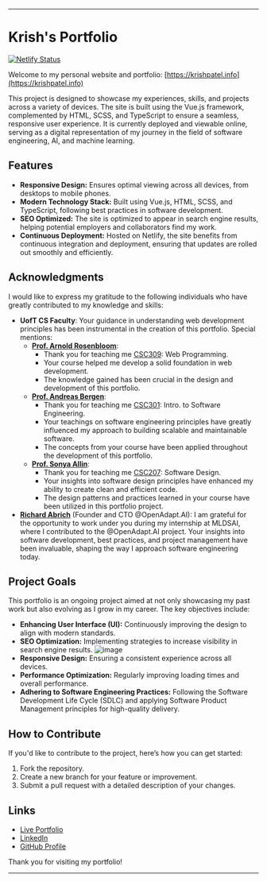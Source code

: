 
---

# Krish's Portfolio

[![Netlify Status](https://api.netlify.com/api/v1/badges/abae835b-ad45-4c05-9325-b045a9e5cdfb/deploy-status)](https://app.netlify.com/sites/krish13patel/deploys)

Welcome to my personal website and portfolio: [https://krishpatel.info](https://krishpatel.info)

This project is designed to showcase my experiences, skills, and projects across a variety of devices. The site is built using the Vue.js framework, complemented by HTML, SCSS, and TypeScript to ensure a seamless, responsive user experience. It is currently deployed and viewable online, serving as a digital representation of my journey in the field of software engineering, AI, and machine learning.

## Features

- **Responsive Design:** Ensures optimal viewing across all devices, from desktops to mobile phones.
- **Modern Technology Stack:** Built using Vue.js, HTML, SCSS, and TypeScript, following best practices in software development.
- **SEO Optimized:** The site is optimized to appear in search engine results, helping potential employers and collaborators find my work.
- **Continuous Deployment:** Hosted on Netlify, the site benefits from continuous integration and deployment, ensuring that updates are rolled out smoothly and efficiently.

## Acknowledgments

I would like to express my gratitude to the following individuals who have greatly contributed to my knowledge and skills:

- **UofT CS Faculty**: Your guidance in understanding web development principles has been instrumental in the creation of this portfolio. Special mentions:
  - **[Prof. Arnold Rosenbloom](https://www.utm.utoronto.ca/math-cs-stats/people/arnold-rosenbloom)**: 
    - Thank you for teaching me [CSC309](https://utm.calendar.utoronto.ca/course/csc309h5): Web Programming.
    - Your course helped me develop a solid foundation in web development.
    - The knowledge gained has been crucial in the design and development of this portfolio.
  - **[Prof. Andreas Bergen](https://www.utm.utoronto.ca/math-cs-stats/people/andreas-andi-bergen)**: 
    - Thank you for teaching me [CSC301](https://utm.calendar.utoronto.ca/course/csc301h5): Intro. to Software Engineering.
    - Your teachings on software engineering principles have greatly influenced my approach to building scalable and maintainable software.
    - The concepts from your course have been applied throughout the development of this portfolio.
  - **[Prof. Sonya Allin](https://www.utm.utoronto.ca/women-in-stem/people/sonya-allin)**: 
    - Thank you for teaching me [CSC207](https://utm.calendar.utoronto.ca/course/csc207h5): Software Design.
    - Your insights into software design principles have enhanced my ability to create clean and efficient code.
    - The design patterns and practices learned in your course have been utilized in this portfolio project.
- **[Richard Abrich](https://www.linkedin.com/in/richard-abrich)** (Founder and CTO @OpenAdapt.AI): I am grateful for the opportunity to work under you during my internship at MLDSAI, where I contributed to the @OpenAdapt.AI project. Your insights into software development, best practices, and project management have been invaluable, shaping the way I approach software engineering today.


## Project Goals

This portfolio is an ongoing project aimed at not only showcasing my past work but also evolving as I grow in my career. The key objectives include:

- **Enhancing User Interface (UI):** Continuously improving the design to align with modern standards.
- **SEO Optimization:** Implementing strategies to increase visibility in search engine results.
![image](https://github.com/user-attachments/assets/848c44bd-06c6-4b4d-8c2f-ad0c0028c4ea)
- **Responsive Design:** Ensuring a consistent experience across all devices.
- **Performance Optimization:** Regularly improving loading times and overall performance.
- **Adhering to Software Engineering Practices:** Following the Software Development Life Cycle (SDLC) and applying Software Product Management principles for high-quality delivery.

## How to Contribute

If you'd like to contribute to the project, here’s how you can get started:

1. Fork the repository.
2. Create a new branch for your feature or improvement.
3. Submit a pull request with a detailed description of your changes.

## Links

- [Live Portfolio](https://krishpatel.info)
- [LinkedIn](https://www.linkedin.com/in/krishpatel13/)
- [GitHub Profile](https://github.com/KrishPatel13)

Thank you for visiting my portfolio!

---
